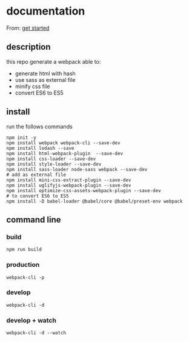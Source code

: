 # documentation

From: [get started](https://webpack.js.org/guides/getting-started/)

## description

this repo generate a webpack able to:
- generate html with hash
- use sass as external file
- minify css file
- convert ES6 to ES5

## install

run the follows commands

```
npm init -y
npm install webpack webpack-cli --save-dev
npm install lodash --save
npm install html-webpack-plugin  --save-dev
npm install css-loader --save-dev
npm install style-loader --save-dev
npm install sass-loader node-sass webpack --save-dev
# add as external file
npm install mini-css-extract-plugin --save-dev
npm install uglifyjs-webpack-plugin --save-dev
npm install optimize-css-assets-webpack-plugin --save-dev
# to convert ES6 to ES5
npm install -D babel-loader @babel/core @babel/preset-env webpack
```

## command line

### build
`npm run build`

### production
`webpack-cli -p`

### develop
`webpack-cli -d`

### develop + watch
`webpack-cli -d --watch`
